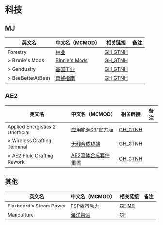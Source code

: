 # 科技

## MJ

| 英文名            | 中文名（MCMOD）                                      | 相关链接                                                         | 备注 |
| ----------------- | ---------------------------------------------------- | ---------------------------------------------------------------- | ---- |
| Forestry          | [林业](https://www.mcmod.cn/class/5.html)            | [GH_GTNH](https://github.com/GTNewHorizons/ForestryMC)           |      |
| > Binnie's Mods   | [Binnie's Mods](https://www.mcmod.cn/class/472.html) | [GH_GTNH](https://github.com/GTNewHorizons/Binnie)               |      |
| > Gendustry       | [基因工业](https://www.mcmod.cn/class/334.html)      | [GH_GTNH](https://github.com/GTNewHorizons/gendustry)            |      |
| > BeeBetterAtBees | [育蜂指南](https://www.mcmod.cn/class/2429.html)     | [GH_GTNH](https://github.com/GTNewHorizons/BeeBetterAtBees-GTNH) |      |

## AE2

| 英文名                           | 中文名（MCMOD）                                             | 相关链接                                                                     | 备注 |
| -------------------------------- | ----------------------------------------------------------- | ---------------------------------------------------------------------------- | ---- |
| Applied Energistics 2 Unofficial | [应用能源2非官方版](https://www.mcmod.cn/class/6008.html)   | [GH_GTNH](https://github.com/GTNewHorizons/Applied-Energistics-2-Unofficial) |      |
| > Wireless Crafting Terminal     | [无线合成终端](https://www.mcmod.cn/class/742.html)         | [GH_GTNH](https://github.com/GTNewHorizons/WirelessCraftingTerminal)         |      |
| > AE2 Fluid Crafting Rework      | [AE2流体合成套件重置](https://www.mcmod.cn/class/6565.html) | [GH_GTNH](https://github.com/GTNewHorizons/AE2FluidCraft-Rework)             |      |

## 其他

| 英文名                  | 中文名（MCMOD）                                    | 相关链接                                                                                                                        | 备注 |
| ----------------------- | -------------------------------------------------- | ------------------------------------------------------------------------------------------------------------------------------- | ---- |
| Flaxbeard's Steam Power | [FSP蒸汽动力](https://www.mcmod.cn/class/365.html) | [CF](https://www.curseforge.com/minecraft/mc-mods/flaxbeards-steam-power) [MR](https://modrinth.com/mod/flaxbeards-steam-power) |      |
| Mariculture             | [海洋物语](https://www.mcmod.cn/class/351.html)    | [CF](https://www.curseforge.com/minecraft/mc-mods/mariculture)                                                                  |      |
